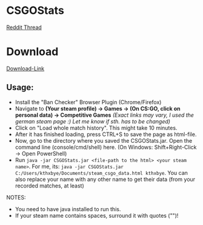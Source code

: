 # CSGOStats

[Reddit Thread](https://www.reddit.com/r/GlobalOffensive/comments/ahz73s/wrote_a_small_script_to_analyze_my_1475/)

# Download

[Download-Link](http://flybig.eu/CSGOStats.jar)

## Usage:
- Install the "Ban Checker" Browser Plugin (Chrome/Firefox)
- Navigate to **(Your steam profile) -> Games -> (On CS:GO, click on personal data) -> Competitive Games** *(Exact links may vary, I used the german steam page :) Let me know if sth. has to be changed)*
- Click on "Load whole match history". This might take 10 minutes.
- After it has finished loading, press CTRL+S to save the page as html-file.
- Now, go to the directory where you saved the CSGOStats.jar. Open the command line (console/cmd/shell) here. (On Windows: Shift+Right-Click -> Open PowerShell)
- Run ```java -jar CSGOStats.jar <file-path to the html> <your steam name>```. For me, its: ```java -jar CSGOStats.jar C:/Users/kthxbye/Documents/steam_csgo_data.html kthxbye```. You can also replace your name with any other name to get their data (from your recorded matches, at least)

NOTES:
- You need to have java installed to run this.
- If your steam name contains spaces, surround it with quotes ("")!
